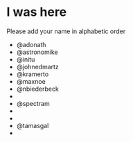 # I was here

Please add your name in alphabetic order

* @adonath
* @astronomike
* @initu
* @johnedmartz
* @kramerto
* @maxnoe
* @nbiederbeck
* 
* @spectram
* 
* 
* @tamasgal
*

